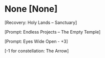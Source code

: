 # None [None]

[Recovery: Holy Lands – Sanctuary]

[Prompt: Endless Projects – The Empty Temple]

[Prompt: Eyes Wide Open - +3]

[-1 for constellation: The Arrow]
